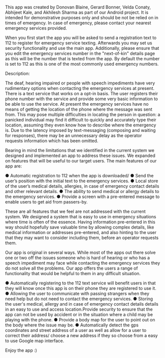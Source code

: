 This app was created by Donovan Blaine, Gerard Bonner, Velda Conaty, Abhijeet Kale, and Akhilesh Sharma as part of our Android project. It is intended for demonstrative purposes only and should be not be relied on in times of emergency. In case of emergency, please contact your nearest emergency services provided.

When you first start the app you will be asked to send a registration text to 112 to register for emergency service texting. Afterwards you may set us security functionality and use the main app. Additionally, please ensure that you edit the emergency services number in the "next-of-kin" details page as this will be the number that is texted from the app. By default the number is set to 112 as this is one of the most commonly used emergency numbers.

Description:

The deaf, hearing impaired or people with speech impediments have very rudimentary options when contacting the emergency services at present. There is a text service that works on a opt-in basis. The user registers their phone number with the service and provide some very basic information to be able to use the service. At present the emergency services have no means of getting the location of the phone where the message was sent from. This may pose multiple difficulties in locating the person in question: a panicked individual may find it difficult to quickly and accurately type their location, assuming they even know how to describe where the emergency is. Due to the latency imposed by text-messaging (composing and waiting for responses), there may be an unnecessary delay as the operator requests information which has been omitted. 

Bearing in mind the limitations that we identified in the current system we designed and implemented an app to address these issues. We expanded on features that will be useful to our target users. The main features of our app are:

●	Automatic registration to 112 when the app is downloaded/
●	Send the user’s position with the initial text to the emergency services.
●	Local store of the user’s medical details, allergies, in case of emergency contact details and other relevant details.
●	The ability to send medical or allergy details to the emergency services.
●	Provide a screen with a pre-entered message to enable users to get aid from passers-by.

These are all features that we feel are not addressed with the current system.  We designed a system that is easy to use in emergency situations where time is often of the essence. Having information pre-entered in this way should hopefully save valuable time by allowing complex details, like medical information or addresses pre-entered, and also hinting to the user that they may want to consider including them, before an operator requests them.

Our app is original in several ways.  While most of the apps out there solve one or two off the issues someone who is hard of hearing or who has a speech impediment may face while contacting the emergency services they do not solve all the problems. Our app offers the users a range of functionality that would be helpful to them in any difficult situation. 

●	Automatically registering to the 112 text service will benefit users in that they will know once this app is on their phone they are registered to use it.  
●	Allowing the user to communicate with passing strangers when they need help but do not need to contact the emergency services. 
●	Storing the user's medical, allergy and in case of emergency contact details details in an easy to use and access location.Provide security to ensure that the app can not be used by accident or in the situation where a child may be playing with the phone.
●	Provide a body map for the user to point out on the body where the issue may be.
●	Automatically detect the gps coordinates and street address of a user as well as allow for a user to correct their address/ choose a new address if they so choose from a easy to use Google map interface. 


Enjoy the app :)
